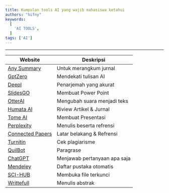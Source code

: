 ```yaml
---
title: Kumpulan tools AI yang wajib mahasiswa ketahui
authors: "hifny"
keywords:
  [
    'AI TOOLS',
  ]
tags: ['AI']
---
```


<hr/>

| Website | Deskripsi |
-----------|------------
| [Any Summary](https://www.anysummary.app) | Untuk merangkum jurnal |
| [GptZero](https://www.googleadservices.com) | Mendekati tulisan AI |
| [Deepl](https://www.deepl.com/translator) | Penarjemah yang akurat |
| [SlidesGO](https://slidesgo.com/) | Membuat Power Point |
| [OtterAI](https://otter.ai/) | Mengubah suara menjadi teks |
| [Humata AI](https://www.humata.ai/) | Riview Artikel & Jurnal |
| [Tome AI](https://tome.app/) | Membuat Presentasi |
| [Perplexity](https://www.perplexity.ai/) | Menulis beserta refrensi |
| [Connected Papers](https://www.connectedpapers.com/) | Latar belakang & Refrensi |
| [Turnitin](https://www.turnitin.id/) | Cek plagiarisme |
| [QuilBot](https://quillbot.com/) | Paragrase |
| [ChatGPT](https://chat.openai.com/) | Menjawab pertanyaan apa saja |
| [Mendeley](https://www.mendeley.com/) | Daftar pustaka otomatis |
| [SCI-HUB](https://sci-hub.se/) | Membuka file terkunci |
| [Writtefull](https://www.writefull.com/) | Menulis abstrak |
